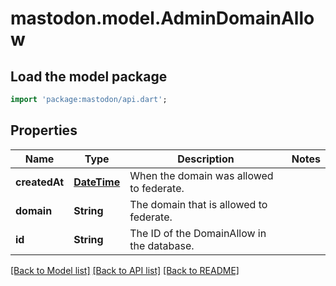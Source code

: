 # mastodon.model.AdminDomainAllow

## Load the model package
```dart
import 'package:mastodon/api.dart';
```

## Properties
Name | Type | Description | Notes
------------ | ------------- | ------------- | -------------
**createdAt** | [**DateTime**](DateTime.md) | When the domain was allowed to federate. | 
**domain** | **String** | The domain that is allowed to federate. | 
**id** | **String** | The ID of the DomainAllow in the database. | 

[[Back to Model list]](../README.md#documentation-for-models) [[Back to API list]](../README.md#documentation-for-api-endpoints) [[Back to README]](../README.md)


